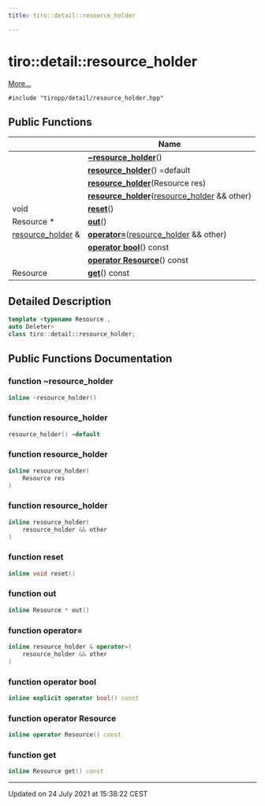 ```yaml
---
title: tiro::detail::resource_holder

---
```


# tiro::detail::resource_holder



 [More...](#detailed-description)


`#include "tiropp/detail/resource_holder.hpp"`

## Public Functions

|                | Name           |
| -------------- | -------------- |
| | **[~resource_holder](/docs/api/classes/classtiro_1_1detail_1_1resource__holder#function-~resource_holder)**() |
| | **[resource_holder](/docs/api/classes/classtiro_1_1detail_1_1resource__holder#function-resource_holder)**() =default |
| | **[resource_holder](/docs/api/classes/classtiro_1_1detail_1_1resource__holder#function-resource_holder)**(Resource res) |
| | **[resource_holder](/docs/api/classes/classtiro_1_1detail_1_1resource__holder#function-resource_holder)**([resource_holder](/docs/api/classes/classtiro_1_1detail_1_1resource__holder) && other) |
| void | **[reset](/docs/api/classes/classtiro_1_1detail_1_1resource__holder#function-reset)**() |
| Resource * | **[out](/docs/api/classes/classtiro_1_1detail_1_1resource__holder#function-out)**() |
| [resource_holder](/docs/api/classes/classtiro_1_1detail_1_1resource__holder) & | **[operator=](/docs/api/classes/classtiro_1_1detail_1_1resource__holder#function-operator=)**([resource_holder](/docs/api/classes/classtiro_1_1detail_1_1resource__holder) && other) |
| | **[operator bool](/docs/api/classes/classtiro_1_1detail_1_1resource__holder#function-operator-bool)**() const |
| | **[operator Resource](/docs/api/classes/classtiro_1_1detail_1_1resource__holder#function-operator-resource)**() const |
| Resource | **[get](/docs/api/classes/classtiro_1_1detail_1_1resource__holder#function-get)**() const |

## Detailed Description

```cpp
template <typename Resource ,
auto Deleter>
class tiro::detail::resource_holder;
```

## Public Functions Documentation

### function ~resource_holder

```cpp
inline ~resource_holder()
```


### function resource_holder

```cpp
resource_holder() =default
```


### function resource_holder

```cpp
inline resource_holder(
    Resource res
)
```


### function resource_holder

```cpp
inline resource_holder(
    resource_holder && other
)
```


### function reset

```cpp
inline void reset()
```


### function out

```cpp
inline Resource * out()
```


### function operator=

```cpp
inline resource_holder & operator=(
    resource_holder && other
)
```


### function operator bool

```cpp
inline explicit operator bool() const
```


### function operator Resource

```cpp
inline operator Resource() const
```


### function get

```cpp
inline Resource get() const
```


-------------------------------

Updated on 24 July 2021 at 15:38:22 CEST
